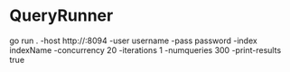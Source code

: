 # QueryRunner
go run . -host http://<ip>:8094 -user username -pass password -index indexName -concurrency 20 -iterations 1 -numqueries 300 -print-results true